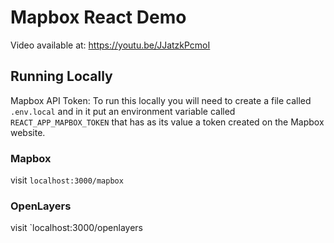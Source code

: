 # Mapbox React Demo

Video available at: https://youtu.be/JJatzkPcmoI

## Running Locally

Mapbox API Token: To run this locally you will need to create a file called `.env.local` and in it put an environment variable called `REACT_APP_MAPBOX_TOKEN` that has as its value a token created on the Mapbox website.

### Mapbox
visit `localhost:3000/mapbox`

### OpenLayers
visit `localhost:3000/openlayers
